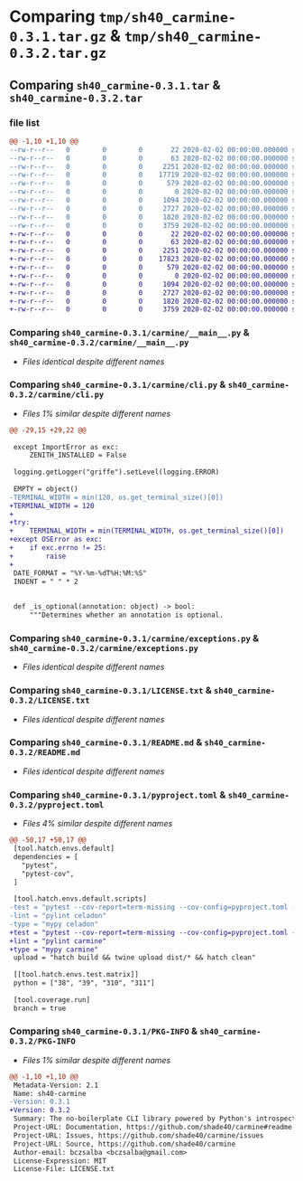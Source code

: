 # Comparing `tmp/sh40_carmine-0.3.1.tar.gz` & `tmp/sh40_carmine-0.3.2.tar.gz`

## Comparing `sh40_carmine-0.3.1.tar` & `sh40_carmine-0.3.2.tar`

### file list

```diff
@@ -1,10 +1,10 @@
--rw-r--r--   0        0        0       22 2020-02-02 00:00:00.000000 sh40_carmine-0.3.1/carmine/__about__.py
--rw-r--r--   0        0        0       63 2020-02-02 00:00:00.000000 sh40_carmine-0.3.1/carmine/__init__.py
--rw-r--r--   0        0        0     2251 2020-02-02 00:00:00.000000 sh40_carmine-0.3.1/carmine/__main__.py
--rw-r--r--   0        0        0    17719 2020-02-02 00:00:00.000000 sh40_carmine-0.3.1/carmine/cli.py
--rw-r--r--   0        0        0      579 2020-02-02 00:00:00.000000 sh40_carmine-0.3.1/carmine/exceptions.py
--rw-r--r--   0        0        0        0 2020-02-02 00:00:00.000000 sh40_carmine-0.3.1/tests/__init__.py
--rw-r--r--   0        0        0     1094 2020-02-02 00:00:00.000000 sh40_carmine-0.3.1/LICENSE.txt
--rw-r--r--   0        0        0     2727 2020-02-02 00:00:00.000000 sh40_carmine-0.3.1/README.md
--rw-r--r--   0        0        0     1820 2020-02-02 00:00:00.000000 sh40_carmine-0.3.1/pyproject.toml
--rw-r--r--   0        0        0     3759 2020-02-02 00:00:00.000000 sh40_carmine-0.3.1/PKG-INFO
+-rw-r--r--   0        0        0       22 2020-02-02 00:00:00.000000 sh40_carmine-0.3.2/carmine/__about__.py
+-rw-r--r--   0        0        0       63 2020-02-02 00:00:00.000000 sh40_carmine-0.3.2/carmine/__init__.py
+-rw-r--r--   0        0        0     2251 2020-02-02 00:00:00.000000 sh40_carmine-0.3.2/carmine/__main__.py
+-rw-r--r--   0        0        0    17823 2020-02-02 00:00:00.000000 sh40_carmine-0.3.2/carmine/cli.py
+-rw-r--r--   0        0        0      579 2020-02-02 00:00:00.000000 sh40_carmine-0.3.2/carmine/exceptions.py
+-rw-r--r--   0        0        0        0 2020-02-02 00:00:00.000000 sh40_carmine-0.3.2/tests/__init__.py
+-rw-r--r--   0        0        0     1094 2020-02-02 00:00:00.000000 sh40_carmine-0.3.2/LICENSE.txt
+-rw-r--r--   0        0        0     2727 2020-02-02 00:00:00.000000 sh40_carmine-0.3.2/README.md
+-rw-r--r--   0        0        0     1820 2020-02-02 00:00:00.000000 sh40_carmine-0.3.2/pyproject.toml
+-rw-r--r--   0        0        0     3759 2020-02-02 00:00:00.000000 sh40_carmine-0.3.2/PKG-INFO
```

### Comparing `sh40_carmine-0.3.1/carmine/__main__.py` & `sh40_carmine-0.3.2/carmine/__main__.py`

 * *Files identical despite different names*

### Comparing `sh40_carmine-0.3.1/carmine/cli.py` & `sh40_carmine-0.3.2/carmine/cli.py`

 * *Files 1% similar despite different names*

```diff
@@ -29,15 +29,22 @@
 
 except ImportError as exc:
     ZENITH_INSTALLED = False
 
 logging.getLogger("griffe").setLevel(logging.ERROR)
 
 EMPTY = object()
-TERMINAL_WIDTH = min(120, os.get_terminal_size()[0])
+TERMINAL_WIDTH = 120
+
+try:
+    TERMINAL_WIDTH = min(TERMINAL_WIDTH, os.get_terminal_size()[0])
+except OSError as exc:
+    if exc.errno != 25:
+        raise
+
 DATE_FORMAT = "%Y-%m-%dT%H:%M:%S"
 INDENT = " " * 2
 
 
 def _is_optional(annotation: object) -> bool:
     """Determines whether an annotation is optional.
```

### Comparing `sh40_carmine-0.3.1/carmine/exceptions.py` & `sh40_carmine-0.3.2/carmine/exceptions.py`

 * *Files identical despite different names*

### Comparing `sh40_carmine-0.3.1/LICENSE.txt` & `sh40_carmine-0.3.2/LICENSE.txt`

 * *Files identical despite different names*

### Comparing `sh40_carmine-0.3.1/README.md` & `sh40_carmine-0.3.2/README.md`

 * *Files identical despite different names*

### Comparing `sh40_carmine-0.3.1/pyproject.toml` & `sh40_carmine-0.3.2/pyproject.toml`

 * *Files 4% similar despite different names*

```diff
@@ -50,17 +50,17 @@
 [tool.hatch.envs.default]
 dependencies = [
   "pytest",
   "pytest-cov",
 ]
 
 [tool.hatch.envs.default.scripts]
-test = "pytest --cov-report=term-missing --cov-config=pyproject.toml --cov=celadon --cov=tests && coverage html"
-lint = "pylint celadon"
-type = "mypy celadon"
+test = "pytest --cov-report=term-missing --cov-config=pyproject.toml --cov=carmine --cov=tests && coverage html"
+lint = "pylint carmine"
+type = "mypy carmine"
 upload = "hatch build && twine upload dist/* && hatch clean"
 
 [[tool.hatch.envs.test.matrix]]
 python = ["38", "39", "310", "311"]
 
 [tool.coverage.run]
 branch = true
```

### Comparing `sh40_carmine-0.3.1/PKG-INFO` & `sh40_carmine-0.3.2/PKG-INFO`

 * *Files 1% similar despite different names*

```diff
@@ -1,10 +1,10 @@
 Metadata-Version: 2.1
 Name: sh40-carmine
-Version: 0.3.1
+Version: 0.3.2
 Summary: The no-boilerplate CLI library powered by Python's introspection.
 Project-URL: Documentation, https://github.com/shade40/carmine#readme
 Project-URL: Issues, https://github.com/shade40/carmine/issues
 Project-URL: Source, https://github.com/shade40/carmine
 Author-email: bczsalba <bczsalba@gmail.com>
 License-Expression: MIT
 License-File: LICENSE.txt
```

